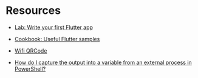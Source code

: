 # Resources

- [Lab: Write your first Flutter app](https://docs.flutter.dev/get-started/codelab)
- [Cookbook: Useful Flutter samples](https://docs.flutter.dev/cookbook)
- [Wifi QRCode](https://pocketables.com/2022/01/how-to-format-that-wifi-qr-code-in-plain-text.html)

- [How do I capture the output into a variable from an external process in PowerShell?](https://stackoverflow.com/questions/8097354/how-do-i-capture-the-output-into-a-variable-from-an-external-process-in-powershe)
